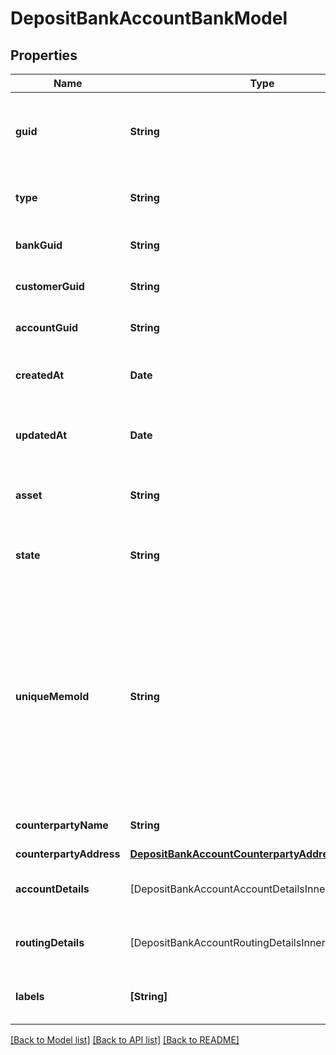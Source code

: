 # DepositBankAccountBankModel

## Properties
Name | Type | Description | Notes
------------ | ------------- | ------------- | -------------
**guid** | **String** | Auto-generated unique identifier for the identity verification. | [optional] 
**type** | **String** | The account type; one of main or sub_account. | [optional] 
**bankGuid** | **String** | The address&#39; bank identifier. | [optional] 
**customerGuid** | **String** | The address&#39; customer identifier. | [optional] 
**accountGuid** | **String** | The address&#39; account identifier. | [optional] 
**createdAt** | **Date** | ISO8601 datetime the record was created at. | [optional] 
**updatedAt** | **Date** | ISO8601 datetime the record was last updated at. | [optional] 
**asset** | **String** | The asset the transfer is related to, e.g., USD. | [optional] 
**state** | **String** | The state of the address; one of storing or created. | [optional] 
**uniqueMemoId** | **String** | The unique memo identifier for the address. This is used to identify the recipient when sending funds to the account. This value MUST be included in all wire transfers to this account. | [optional] 
**counterpartyName** | **String** | The name of the account holder. | [optional] 
**counterpartyAddress** | [**DepositBankAccountCounterpartyAddressBankModel**](DepositBankAccountCounterpartyAddressBankModel.md) |  | [optional] 
**accountDetails** | [DepositBankAccountAccountDetailsInnerBankModel] | The account details for the bank account. | [optional] 
**routingDetails** | [DepositBankAccountRoutingDetailsInnerBankModel] | The account details for the bank account. | [optional] 
**labels** | **[String]** | The labels associated with the address. | [optional] 

[[Back to Model list]](../README.md#documentation-for-models) [[Back to API list]](../README.md#documentation-for-api-endpoints) [[Back to README]](../README.md)


